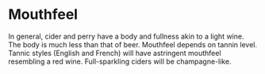 # Mouthfeel

In general, cider and perry have a body and fullness akin to a light wine. The body is much less than that of beer. Mouthfeel depends on tannin level. Tannic styles (English and French) will have astringent mouthfeel resembling a red wine. Full-sparkling ciders will be champagne-like.